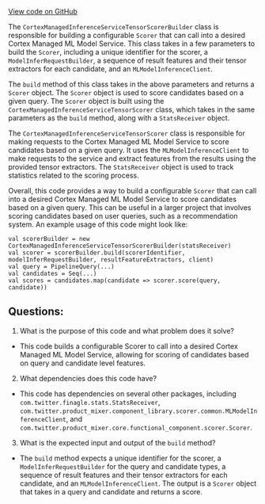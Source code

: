 [View code on GitHub](https://github.com/misbahsy/the-algorithm/product-mixer/component-library/src/main/scala/com/twitter/product_mixer/component_library/scorer/cortex/CortexManagedInferenceServiceTensorScorerBuilder.scala)

The `CortexManagedInferenceServiceTensorScorerBuilder` class is responsible for building a configurable `Scorer` that can call into a desired Cortex Managed ML Model Service. This class takes in a few parameters to build the `Scorer`, including a unique identifier for the scorer, a `ModelInferRequestBuilder`, a sequence of result features and their tensor extractors for each candidate, and an `MLModelInferenceClient`.

The `build` method of this class takes in the above parameters and returns a `Scorer` object. The `Scorer` object is used to score candidates based on a given query. The `Scorer` object is built using the `CortexManagedInferenceServiceTensorScorer` class, which takes in the same parameters as the `build` method, along with a `StatsReceiver` object.

The `CortexManagedInferenceServiceTensorScorer` class is responsible for making requests to the Cortex Managed ML Model Service to score candidates based on a given query. It uses the `MLModelInferenceClient` to make requests to the service and extract features from the results using the provided tensor extractors. The `StatsReceiver` object is used to track statistics related to the scoring process.

Overall, this code provides a way to build a configurable `Scorer` that can call into a desired Cortex Managed ML Model Service to score candidates based on a given query. This can be useful in a larger project that involves scoring candidates based on user queries, such as a recommendation system. An example usage of this code might look like:

```
val scorerBuilder = new CortexManagedInferenceServiceTensorScorerBuilder(statsReceiver)
val scorer = scorerBuilder.build(scorerIdentifier, modelInferRequestBuilder, resultFeatureExtractors, client)
val query = PipelineQuery(...)
val candidates = Seq(...)
val scores = candidates.map(candidate => scorer.score(query, candidate))
```
## Questions: 
 1. What is the purpose of this code and what problem does it solve?
- This code builds a configurable Scorer to call into a desired Cortex Managed ML Model Service, allowing for scoring of candidates based on query and candidate level features.

2. What dependencies does this code have?
- This code has dependencies on several other packages, including `com.twitter.finagle.stats.StatsReceiver`, `com.twitter.product_mixer.component_library.scorer.common.MLModelInferenceClient`, and `com.twitter.product_mixer.core.functional_component.scorer.Scorer`.

3. What is the expected input and output of the `build` method?
- The `build` method expects a unique identifier for the scorer, a `ModelInferRequestBuilder` for the query and candidate types, a sequence of result features and their tensor extractors for each candidate, and an `MLModelInferenceClient`. The output is a `Scorer` object that takes in a query and candidate and returns a score.